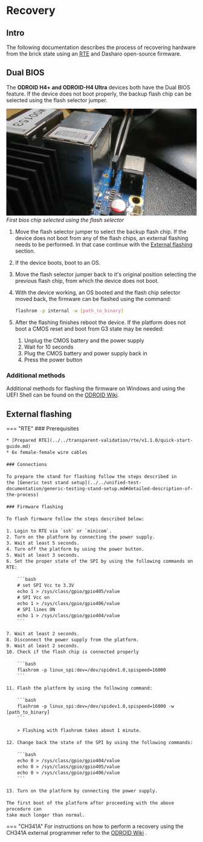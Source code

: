 # Recovery

## Intro

The following documentation describes the process of recovering hardware from
the brick state using an [RTE](../../transparent-validation/rte/introduction.md)
and Dasharo open-source firmware.

## Dual BIOS

The **ODROID H4+ and ODROID-H4 Ultra** devices both have the Dual BIOS
feature. If the device does not boot properly, the backup flash chip can be
selected using the flash selector jumper.

![](../../images/odroid_flash_switch.jpg)
*First bios chip selected using the flash selector*

1. Move the flash selector jumper to select the backup flash chip. If the
   device does not boot from any of the flash chips, an external flashing
   needs to be performed. In that case continue with the
   [External flashing](#external-flashing) section.
2. If the device boots, boot to an OS.
3. Move the flash selector jumper back to it's original position selecting the
   previous flash chip, from which the device does not boot.
4. With the device working, an OS booted and the flash chip selector moved
   back, the firmware can be flashed using the command:

    ```bash
    flashrom -p internal -w [path_to_binary]
    ```

5. After the flashing finishes reboot the device. If the platform does not boot
a CMOS reset and boot from G3 state may be needed:

    1. Unplug the CMOS battery and the power supply
    2. Wait for 10 seconds
    3. Plug the CMOS battery and power supply back in
    4. Press the power button

### Additional methods

Additional methods for flashing the firmware on Windows and using the UEFI Shell
can be found on the [ODROID Wiki](https://wiki.odroid.com/odroid-h4/hardware/restore_h4_bios).

## External flashing

=== "RTE"
    ### Prerequisites

    * [Prepared RTE](../../transparent-validation/rte/v1.1.0/quick-start-guide.md)
    * 6x female-female wire cables

    ### Connections

    To prepare the stand for flashing follow the steps described in
    the [Generic test stand setup](../../unified-test-documentation/generic-testing-stand-setup.md#detailed-description-of-the-process)

    ### Firmware flashing

    To flash firmware follow the steps described below:

    1. Login to RTE via `ssh` or `minicom`.
    2. Turn on the platform by connecting the power supply.
    3. Wait at least 5 seconds.
    4. Turn off the platform by using the power button.
    5. Wait at least 3 seconds.
    6. Set the proper state of the SPI by using the following commands on RTE:

        ```bash
        # set SPI Vcc to 3.3V
        echo 1 > /sys/class/gpio/gpio405/value
        # SPI Vcc on
        echo 1 > /sys/class/gpio/gpio406/value
        # SPI lines ON
        echo 1 > /sys/class/gpio/gpio404/value
        ```

    7. Wait at least 2 seconds.
    8. Disconnect the power supply from the platform.
    9. Wait at least 2 seconds.
    10. Check if the flash chip is connected properly

        ```bash
        flashrom -p linux_spi:dev=/dev/spidev1.0,spispeed=16000
        ```

    11. Flash the platform by using the following command:

        ```bash
        flashrom -p linux_spi:dev=/dev/spidev1.0,spispeed=16000 -w [path_to_binary]
        ```

        > Flashing with flashrom takes about 1 minute.

    12. Change back the state of the SPI by using the following commands:

        ```bash
        echo 0 > /sys/class/gpio/gpio404/value
        echo 0 > /sys/class/gpio/gpio405/value
        echo 0 > /sys/class/gpio/gpio406/value
        ```

    13. Turn on the platform by connecting the power supply.

    The first boot of the platform after proceeding with the above procedure can
    take much longer than normal.

=== "CH341A"
    For instructions on how to perform a recovery
    using the CH341A external programmer refer to
    the [ODROID Wiki](https://wiki.odroid.com/odroid-h4/hardware/restore_h4_bios#using_tool_and_soldering_skills)
    .

